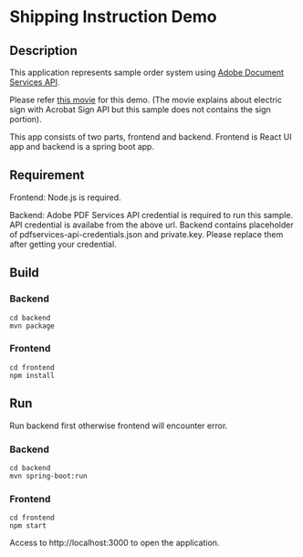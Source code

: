 # Shipping Instruction Demo

## Description
This application represents sample order system using [Adobe Document Services API](https://developer.adobe.com/document-services/homepage).

Please refer [this movie](https://youtu.be/lP58Jr3lLYk) for this demo. (The movie explains about electric sign with Acrobat Sign API but this sample does not contains the sign portion).

This app consists of two parts, frontend and backend.
Frontend is React UI app and backend is a spring boot app.


## Requirement

Frontend: Node.js is required.

Backend: Adobe PDF Services API credential is required to run this sample. API credential is availabe from the above url. Backend contains placeholder of pdfservices-api-credentials.json and private.key. Please replace them after getting your credential.

## Build
### Backend
~~~
cd backend
mvn package
~~~

### Frontend
~~~
cd frontend
npm install
~~~

## Run
Run backend first otherwise frontend will encounter error.
### Backend
~~~
cd backend
mvn spring-boot:run
~~~
### Frontend
~~~
cd frontend
npm start
~~~

Access to http://localhost:3000 to open the application.

